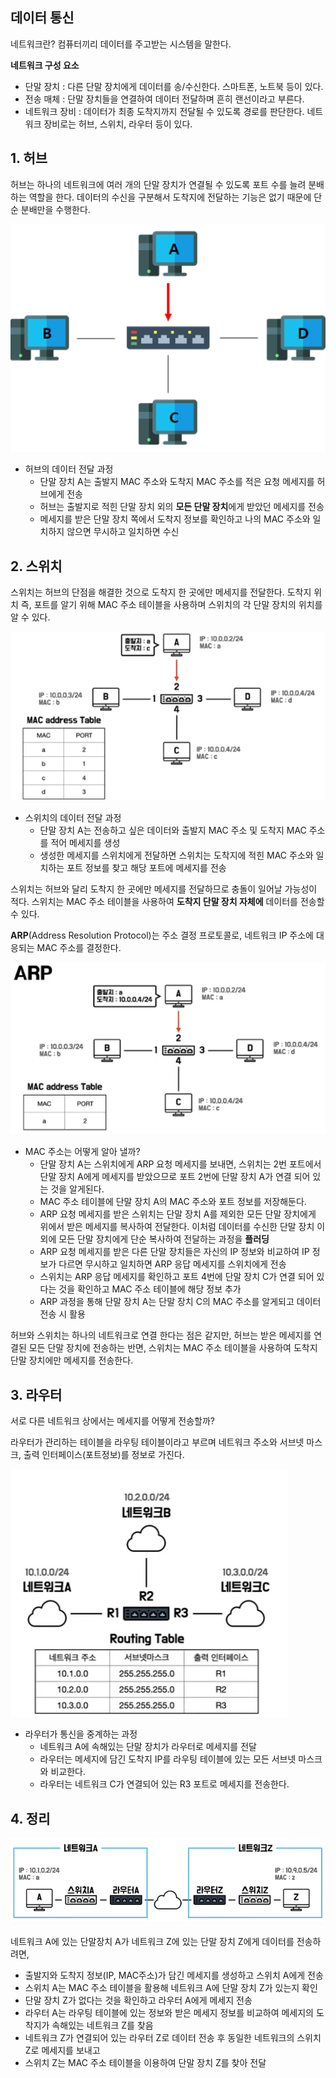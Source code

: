 ## 데이터 통신

네트워크란? 컴퓨터끼리 데이터를 주고받는 시스템을 말한다.

**네트워크 구성 요소**

- 단말 장치 : 다른 단말 장치에게 데이터를 송/수신한다. 스마트폰, 노트북 등이 있다.
- 전송 매체 : 단말 장치들을 연결하여 데이터 전달하며 흔히 랜선이라고 부른다.
- 네트워크 장비 : 데이터가 최종 도착지까지 전달될 수 있도록 경로를 판단한다. 네트워크 장비로는 허브, 스위치, 라우터 등이 있다.

## 1. 허브

허브는 하나의 네트워크에 여러 개의 단말 장치가 연결될 수 있도록 포트 수를 늘려 분배하는 역할을 한다. 데이터의 수신을 구분해서 도착지에 전달하는 기능은 없기 때문에 단순 분배만을 수행한다.

![img](https://github.com/dilmah0203/TIL/blob/main/Image/Hub.png)

- 허브의 데이터 전달 과정
  - 단말 장치 A는 출발지 MAC 주소와 도착지 MAC 주소를 적은 요청 메세지를 허브에게 전송
  - 허브는 출발지로 적힌 단말 장치 외의 **모든 단말 장치**에게 받았던 메세지를 전송
  - 메세지를 받은 단말 장치 쪽에서 도착지 정보를 확인하고 나의 MAC 주소와 일치하지 않으면 무시하고 일치하면 수신

## 2. 스위치

스위치는 허브의 단점을 해결한 것으로 도착지 한 곳에만 메세지를 전달한다. 도착지 위치 즉, 포트를 알기 위해 MAC 주소 테이블을 사용하며 스위치의 각 단말 장치의 위치를 알 수 있다.

![img2](https://github.com/dilmah0203/TIL/blob/main/Image/Switch.png)

- 스위치의 데이터 전달 과정
  - 단말 장치 A는 전송하고 싶은 데이터와 출발지 MAC 주소 및 도착지 MAC 주소를 적어 메세지를 생성
  - 생성한 메세지를 스위치에게 전달하면 스위치는 도착지에 적힌 MAC 주소와 일치하는 포트 정보를 찾고 해당 포트에 메세지를 전송

스위치는 허브와 달리 도착지 한 곳에만 메세지를 전달하므로 충돌이 일어날 가능성이 적다. 스위치는 MAC 주소 테이블을 사용하여 **도착지 단말 장치 자체에** 데이터를 전송할 수 있다.

**ARP**(Address Resolution Protocol)는 주소 결정 프로토콜로, 네트워크 IP 주소에 대응되는 MAC 주소를 결정한다. 

![img3](https://github.com/dilmah0203/TIL/blob/main/Image/ARP.png)

- MAC 주소는 어떻게 알아 낼까?
  - 단말 장치 A는 스위치에게 ARP 요청 메세지를 보내면, 스위치는 2번 포트에서 단말 장치 A에게 메세지를 받았으므로 포트 2번에 단말 장치 A가 연결 되어 있는 것을 알게된다.
  - MAC 주소 테이블에 단말 장치 A의 MAC 주소와 포트 정보를 저장해둔다.
  - ARP 요청 메세지를 받은 스위치는 단말 장치 A를 제외한 모든 단말  장치에게 위에서 받은 메세지를 복사하여 전달한다. 이처럼 데이터를 수신한 단말 장치 이외에 모든 단말 장치에게 단순 복사하여 전달하는 과정을 **플러딩**
  - ARP 요청 메세지를 받은 다른 단말 장치들은 자신의 IP 정보와 비교하여 IP 정보가 다르면 무시하고 일치하면 ARP 응답 메세지를 스위치에게 전송
  - 스위치는 ARP 응답 메세지를 확인하고 포트 4번에 단말 장치 C가 연결 되어 있다는 것을 확인하고 MAC 주소 테이블에 해당 정보 추가
  - ARP 과정을 통해 단말 장치 A는 단말 장치 C의 MAC 주소를 알게되고 데이터 전송 시 활용

허브와 스위치는 하나의 네트워크로 연결 한다는 점은 같지만, 허브는 받은 메세지를 연결된 모든 단말 장치에 전송하는 반면, 스위치는 MAC 주소 테이블을 사용하여 도착지 단말 장치에만 메세지를 전송한다.

## 3. 라우터

서로 다른 네트워크 상에서는 메세지를 어떻게 전송할까?

라우터가 관리하는 테이블을 라우팅 테이블이라고 부르며 네트워크 주소와 서브넷 마스크, 출력 인터페이스(포트정보)를 정보로 가진다.

![img4](https://github.com/dilmah0203/TIL/blob/main/Image/Router.png)

- 라우터가 통신을 중계하는 과정
  - 네트워크 A에 속해있는 단말 장치가 라우터로 메세지를 전달
  - 라우터는 메세지에 담긴 도착지 IP를 라우팅 테이블에 있는 모든 서브넷 마스크와 비교한다.
  - 라우터는 네트워크 C가 연결되어 있는 R3 포트로 메세지를 전송한다.


## 4. 정리

![img5](https://github.com/dilmah0203/TIL/blob/main/Image/Network.png)

네트워크 A에 있는 단말장치 A가 네트워크 Z에 있는 단말 장치 Z에게 데이터를 전송하려면,

  - 출발지와 도착지 정보(IP, MAC주소)가 담긴 메세지를 생성하고 스위치 A에게 전송
  - 스위치 A는 MAC 주소 테이블을 활용해 네트워크 A에 단말 장치 Z가 있는지 확인
  - 단말 장치 Z가 없다는 것을 확인하고 라우터 A에게 메세지 전송
  - 라우터 A는 라우팅 테이블에 있는 정보와 받은 메세지 정보를 비교하여 메세지의 도착지가 속해있는 네트워크 Z를 찾음
  - 네트워크 Z가 연결되어 있는 라우터 Z로 데이터 전송 후 동일한 네트워크의 스위치 Z로 메세지를 보내고
  - 스위치 Z는 MAC 주소 테이블을 이용하여 단말 장치 Z를 찾아 전달 

